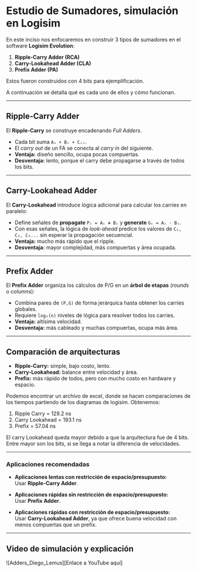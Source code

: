 # Estudio de Sumadores, simulación en Logisim

En este inciso nos enfocaremos en construir 3 tipos de sumadores en el software **Logisim Evolution**:  

1. **Ripple-Carry Adder (RCA)**  
2. **Carry-Lookahead Adder (CLA)**  
3. **Prefix Adder (PA)**  

Estos fueron construidos con 4 bits para ejemplificación.

A continuación se detalla qué es cada uno de ellos y cómo funcionan.

---

## Ripple-Carry Adder
El **Ripple-Carry** se construye encadenando *Full Adders*.  
- Cada bit suma `Aᵢ + Bᵢ + Cᵢₙ`.  
- El *carry out* de un FA se conecta al *carry in* del siguiente.  
- **Ventaja:** diseño sencillo, ocupa pocas compuertas.  
- **Desventaja:** lento, porque el carry debe propagarse a través de todos los bits.  

---

## Carry-Lookahead Adder
El **Carry-Lookahead** introduce lógica adicional para calcular los carries en paralelo:  
- Define señales de **propagate** `Pᵢ = Aᵢ ⊕ Bᵢ` y **generate** `Gᵢ = Aᵢ · Bᵢ`.  
- Con esas señales, la lógica de *look-ahead* predice los valores de `C₁, C₂, C₃...` sin esperar la propagación secuencial.  
- **Ventaja:** mucho más rápido que el ripple.
- **Desventaja:** mayor complejidad, más compuertas y área ocupada.  

---

## Prefix Adder
El **Prefix Adder** organiza los cálculos de P/G en un **árbol de etapas** (*rounds* o *columns*):  
- Combina pares de `(P,G)` de forma jerárquica hasta obtener los carries globales.  
- Requiere `log₂(n)` niveles de lógica para resolver todos los carries.  
- **Ventaja:** altísima velocidad.
- **Desventaja:** más cableado y muchas compuertas, ocupa más área.  

---

## Comparación de arquitecturas
- **Ripple-Carry:** simple, bajo costo, lento.  
- **Carry-Lookahead:** balance entre velocidad y área.  
- **Prefix:** más rápido de todos, pero con mucho costo en hardware y espacio.  

Podemos encontrar un archivo de excel, donde se hacen comparaciones de los tiempos partiendo de los diagramas de logisim. Obtenemos:
1. Ripple Carry = 129.2 ns
2. Carry Lookahead = 193.1 ns
3. Prefix = 57.04 ns

El carry Lookahead queda mayor debido a que la arquitectura fue de 4 bits. Entre mayor son los bits, si se llega a notar la diferencia de velocidades.

---

### Aplicaciones recomendadas
- **Aplicaciones lentas con restricción de espacio/presupuesto:**  
  Usar **Ripple-Carry Adder**.  

- **Aplicaciones rápidas sin restricción de espacio/presupuesto:**  
  Usar **Prefix Adder**.  

- **Aplicaciones rápidas con restricción de espacio/presupuesto:**  
  Usar **Carry-Lookahead Adder**, ya que ofrece buena velocidad con menos compuertas que un prefix.  

---

## Video de simulación y explicación
![Adders_Diego_Lemus][Enlace a YouTube aquí]
